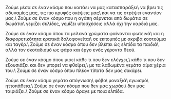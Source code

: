 Ζούμε μέσα σε έναν κόσμο που κοιτάει να μας κατασπαράξει\\
να βρει τις αδυναμίες μας, τις πιο κρυφές σκέψεις μας\\
και να τις στρέψει εναντίον μας.\\
Ζούμε σε έναν κόσμο που η αγάπη σέρνεται από δωμάτιο σε δωμάτιο\\
γεμίζει σελίδες, γεμίζει υποσχέσεις αλλά όχι την καρδιά μας.

Ζούμε σε έναν κόσμο όπου τα μελανά χρώματα φαίνονται φωτεινά\\
και η διαφορετικότητα κρατικά δολοφονείται\\
σε εκπομπές με ακριβά κοστούμια και ταγέρ.\\
Ζούμε σε έναν κόσμο όπου δεν βλέπει ώς ελπίδα τα παιδιά\\
αλλά τον σκοταδισμό ως φάρο και έργο ενός γέροντα θεού.

Ζούμε σε έναν κόσμο όπου μισεί κάθε τι που δεν ελέγχει,\\
κάθε τι που δεν εξουσιάζει και δεν μπορεί να φθείρει,\\
με τα λαδωμένα γεμάτα αίμα χέρια του.\\
Ζούμε σε έναν κόσμο όπου πλέον τίποτα δεν μας σοκάρει.

Ζούμε σε έναν κόσμο γεμάτο απόγνωση\\
φόβο\\
μοναξιά\\
εγωισμό\\
ηττοπάθεια.\\
Ζούμε σε έναν κόσμο που δεν μας χωράει\\
δεν μας ταιριάζει.\\
Ζούμε σε έναν κόσμο άραγε με ποια ελπίδα.

